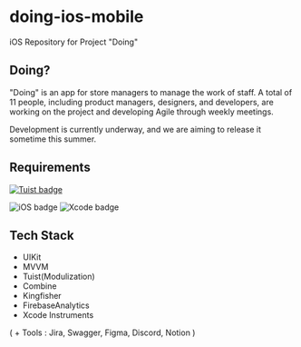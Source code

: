 # doing-ios-mobile

iOS Repository for Project "Doing"

## Doing?

"Doing" is an app for store managers to manage the work of staff. A total of 11 people, including product managers, designers, and developers, are working on the project and developing Agile through weekly meetings. 

Development is currently underway, and we are aiming to release it sometime this summer.


## Requirements
[![Tuist badge](https://img.shields.io/badge/Powered%20by-Tuist-blue)](https://tuist.io)

![iOS badge](https://img.shields.io/badge/iOS-14.0-blue?logo=apple)
![Xcode badge](https://img.shields.io/badge/Xcode-14.2-red)

## Tech Stack

- UIKit
- MVVM
- Tuist(Modulization)
- Combine
- Kingfisher
- FirebaseAnalytics
- Xcode Instruments

( + Tools : Jira, Swagger, Figma, Discord, Notion )
